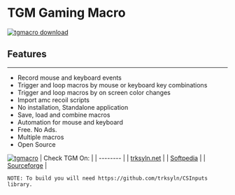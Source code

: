 # TGM Gaming Macro
[![tgmacro download](https://trksyln.net/tgmacro/content/images/dw-win.png)](https://trksyln.net/tgmacro)
&nbsp;
## Features
---
- Record mouse and keyboard events
- Trigger and loop macros by mouse or keyboard key combinations
- Trigger and loop macros by on screen color changes
- Import amc recoil scripts
- No installation, Standalone application
- Save, load and combine macros
- Automation for mouse and keyboard
- Free. No Ads.
- Multiple macros
- Open Source
 
[![tgmacro](https://trksyln.net/tgmacro/content/images/tgmacro0.png)](https://trksyln.net/tgmacro)
| Check TGM On:    |
| -------- | 
| [trksyln.net](https://trksyln.net/tgmacro)  | 
| [Softpedia](https://www.softpedia.com/get/Gaming-Related/TGM-Gaming-Macro.shtml)  | 
| [Sourceforge](https://sourceforge.net/projects/tmacro/) | 


`NOTE: To build you will need https://github.com/trksyln/CSInputs library.`
